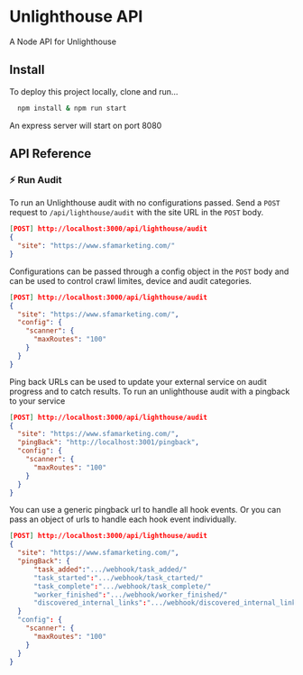 
# Unlighthouse API

A Node API for Unlighthouse

## Install

To deploy this project locally, clone and run...

```bash
  npm install & npm run start
```

An express server will start on port 8080
## API Reference

### ⚡ Run Audit

To run an Unlighthouse audit with no configurations passed. Send a `POST` request to 
`/api/lighthouse/audit` with the site URL in the `POST` body.

```JSON
[POST] http://localhost:3000/api/lighthouse/audit
{
  "site": "https://www.sfamarketing.com/"
}
```

Configurations can be passed through a config object in the `POST` body and can be used to control crawl limites, device and audit categories.

```JSON
[POST] http://localhost:3000/api/lighthouse/audit
{
  "site": "https://www.sfamarketing.com/",
  "config": {
    "scanner": {
      "maxRoutes": "100"
    }
  }
}
```

Ping back URLs can be used to update your external service on audit progress and to catch results. To run an unlighthouse audit with a pingback to your service

```JSON
[POST] http://localhost:3000/api/lighthouse/audit
{
  "site": "https://www.sfamarketing.com/",
  "pingBack": "http://localhost:3001/pingback",
  "config": {
    "scanner": {
      "maxRoutes": "100"
    }
  }
}
```

You can use a generic pingback url to handle all hook events. Or you can pass an object of urls to handle each hook event individually.

```JSON
[POST] http://localhost:3000/api/lighthouse/audit
{
  "site": "https://www.sfamarketing.com/",
  "pingBack": {
      "task_added":".../webhook/task_added/"
      "task_started":".../webhook/task_ctarted/"
      "task_complete":".../webhook/task_complete/"
      "worker_finished":".../webhook/worker_finished/"
      "discovered_internal_links":".../webhook/discovered_internal_links/"
  }
  "config": {
    "scanner": {
      "maxRoutes": "100"
    }
  }
}
```



